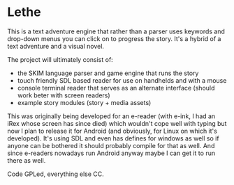 Lethe
=====

This is a text adventure engine that rather than a parser uses keywords and drop-down menus you can click on to progress the story. It's a hybrid of a text adventure and a visual novel.

The project will ultimately consist of:
- the SKIM language parser and game engine that runs the story
- touch friendly SDL based reader for use on handhelds and with a mouse
- console terminal reader that serves as an alternate interface (should work beter with screen readers)
- example story modules (story + media assets)

This was originally being developed for an e-reader (with e-ink, I had an iRex whose screen has since died) which wouldn't cope well with typing but now I plan to release it for Android (and obviously, for Linux on which it's developed). It's using SDL and even has defines for windows as well so if anyone can be bothered it should probably compile for that as well. And since e-readers nowadays run Android anyway maybe I can get it to run there as well.

Code GPLed, everything else CC.
